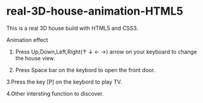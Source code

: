 real-3D-house-animation-HTML5
=============================

This is a real 3D house build with HTML5 and CSS3.


Animation effect

1. Press Up,Down,Left,Right(↑ ↓ ← →) arrow on your keyboard to change the house view.

2. Press Space bar on the keybord to open the front door.

3.Press the key [P] on the keybord to play TV.

4.Other intersting function to discover.


